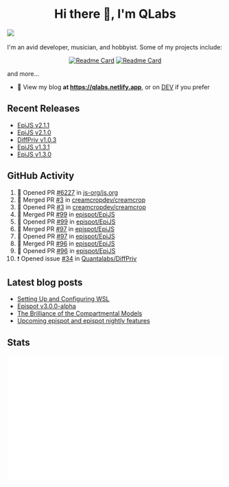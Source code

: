 <h1 align="center">Hi there 👋, I'm QLabs </h1>
<img src="https://i.ibb.co/mbr1j6p/Qlabs.png" width="1000px">

I'm an avid developer, musician, and hobbyist. Some of my projects include:
<p align='center'><a href="https://github.com/Quantalabs/EpiJS"><img src="https://github-readme-stats.vercel.app/api/pin/?username=epispot&amp;repo=EpiJS" alt="Readme Card"></a>
<a href="https://github.com/Quantalabs/NCOVDashboard"><img src="https://github-readme-stats.vercel.app/api/pin/?username=Quantalabs&amp;repo=NCOVDashboard" alt="Readme Card"></a></p>


and more...

- 📜 View my blog **at https://qlabs.netlify.app**, or on [DEV](https://dev.to/Quantalabs) if you prefer

## Recent Releases
- [EpiJS v2.1.1](https://github.com/epispot/EpiJS/releases/tag/v2.1.1)
- [EpiJS v2.1.0](https://github.com/epispot/EpiJS/releases/tag/v2.1.0)
- [DiffPriv v1.0.3](https://github.com/Quantalabs/DiffPriv/releases/tag/v1.0.3)
- [EpiJS v1.3.1](https://github.com/epispot/EpiJS/releases/tag/v1.3.1)
- [EpiJS v1.3.0](https://github.com/epispot/EpiJS/releases/tag/v1.3.0)

## GitHub Activity
<!--START_SECTION:activity-->
1. 💪 Opened PR [#6227](https://github.com/js-org/js.org/pull/6227) in [js-org/js.org](https://github.com/js-org/js.org)
2. 🎉 Merged PR [#3](https://github.com/creamcropdev/creamcrop/pull/3) in [creamcropdev/creamcrop](https://github.com/creamcropdev/creamcrop)
3. 💪 Opened PR [#3](https://github.com/creamcropdev/creamcrop/pull/3) in [creamcropdev/creamcrop](https://github.com/creamcropdev/creamcrop)
4. 🎉 Merged PR [#99](https://github.com/epispot/EpiJS/pull/99) in [epispot/EpiJS](https://github.com/epispot/EpiJS)
5. 💪 Opened PR [#99](https://github.com/epispot/EpiJS/pull/99) in [epispot/EpiJS](https://github.com/epispot/EpiJS)
6. 🎉 Merged PR [#97](https://github.com/epispot/EpiJS/pull/97) in [epispot/EpiJS](https://github.com/epispot/EpiJS)
7. 💪 Opened PR [#97](https://github.com/epispot/EpiJS/pull/97) in [epispot/EpiJS](https://github.com/epispot/EpiJS)
8. 🎉 Merged PR [#96](https://github.com/epispot/EpiJS/pull/96) in [epispot/EpiJS](https://github.com/epispot/EpiJS)
9. 💪 Opened PR [#96](https://github.com/epispot/EpiJS/pull/96) in [epispot/EpiJS](https://github.com/epispot/EpiJS)
10. ❗️ Opened issue [#34](https://github.com/Quantalabs/DiffPriv/issues/34) in [Quantalabs/DiffPriv](https://github.com/Quantalabs/DiffPriv)
<!--END_SECTION:activity-->

## Latest blog posts
<!-- BLOG-POST-LIST:START -->
- [Setting Up and Configuring WSL](https://dev.to/quantalabs/setting-up-and-configuring-wsl-392c)
- [Epispot v3.0.0-alpha](https://dev.to/epispot/epispot-v3-0-0-alpha-5heh)
- [The Brilliance of the Compartmental Models](https://dev.to/quantalabs/the-brilliance-of-the-compartmental-models-1j99)
- [Upcoming epispot and epispot nightly features](https://dev.to/epispot/upcoming-epispot-and-epispot-nightly-features-52ep)
<!-- BLOG-POST-LIST:END -->


## Stats
<p align="center"><img src="https://github.com/Quantalabs/github-stats/raw/master/generated/languages.svg" alt="Language Stats"><br>

